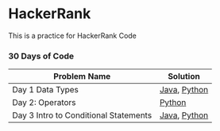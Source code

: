 # HackerRank
This is a practice for HackerRank Code

### 30 Days of Code

| Problem Name | Solution |
| --- | --- |
| Day 1 Data Types |  [Java](30_Day_Challenge/Day1.java), [Python](30_Day_Challenge/Day1.py)  |
| Day 2: Operators |  [Python](30_Day_Challenge/Day2_Operators.py)  |
| Day 3 Intro to Conditional Statements |  [Java](30_Day_Challenge/Day3_if.java), [Python](30_Day_Challenge/Day3_if.py)  |
